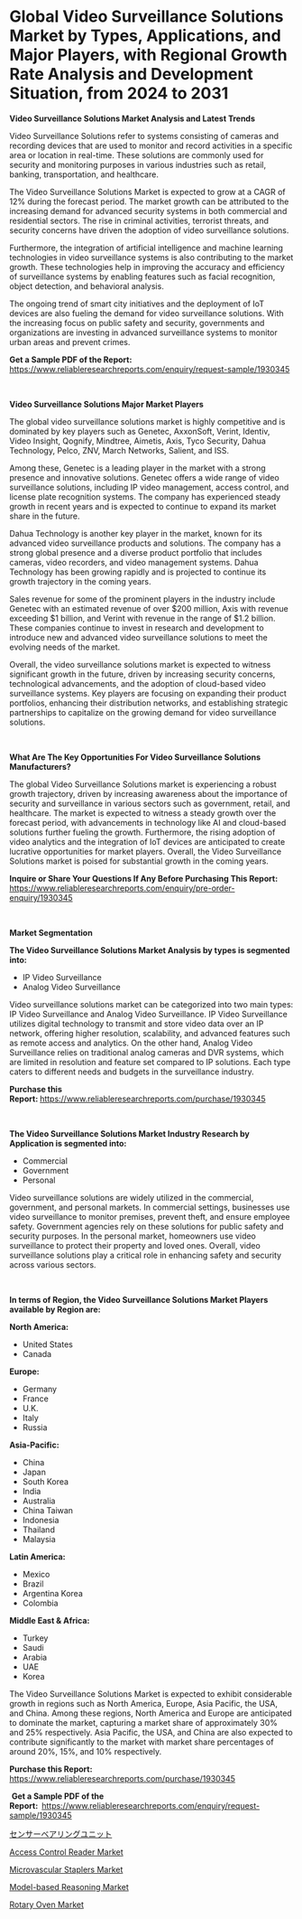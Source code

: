 <p><h1>Global Video Surveillance Solutions Market by Types, Applications, and Major Players, with Regional Growth Rate Analysis and Development Situation, from 2024 to 2031</h1></p><p><strong>Video Surveillance Solutions Market Analysis and Latest Trends</strong></p>
<p><p>Video Surveillance Solutions refer to systems consisting of cameras and recording devices that are used to monitor and record activities in a specific area or location in real-time. These solutions are commonly used for security and monitoring purposes in various industries such as retail, banking, transportation, and healthcare.</p><p>The Video Surveillance Solutions Market is expected to grow at a CAGR of 12% during the forecast period. The market growth can be attributed to the increasing demand for advanced security systems in both commercial and residential sectors. The rise in criminal activities, terrorist threats, and security concerns have driven the adoption of video surveillance solutions.</p><p>Furthermore, the integration of artificial intelligence and machine learning technologies in video surveillance systems is also contributing to the market growth. These technologies help in improving the accuracy and efficiency of surveillance systems by enabling features such as facial recognition, object detection, and behavioral analysis.</p><p>The ongoing trend of smart city initiatives and the deployment of IoT devices are also fueling the demand for video surveillance solutions. With the increasing focus on public safety and security, governments and organizations are investing in advanced surveillance systems to monitor urban areas and prevent crimes.</p></p>
<p><strong>Get a Sample PDF of the Report:&nbsp;</strong> <a href="https://www.reliableresearchreports.com/enquiry/request-sample/1930345">https://www.reliableresearchreports.com/enquiry/request-sample/1930345</a></p>
<p>&nbsp;</p>
<p><strong>Video Surveillance Solutions Major Market Players</strong></p>
<p><p>The global video surveillance solutions market is highly competitive and is dominated by key players such as Genetec, AxxonSoft, Verint, Identiv, Video Insight, Qognify, Mindtree, Aimetis, Axis, Tyco Security, Dahua Technology, Pelco, ZNV, March Networks, Salient, and ISS.</p><p>Among these, Genetec is a leading player in the market with a strong presence and innovative solutions. Genetec offers a wide range of video surveillance solutions, including IP video management, access control, and license plate recognition systems. The company has experienced steady growth in recent years and is expected to continue to expand its market share in the future.</p><p>Dahua Technology is another key player in the market, known for its advanced video surveillance products and solutions. The company has a strong global presence and a diverse product portfolio that includes cameras, video recorders, and video management systems. Dahua Technology has been growing rapidly and is projected to continue its growth trajectory in the coming years.</p><p>Sales revenue for some of the prominent players in the industry include Genetec with an estimated revenue of over $200 million, Axis with revenue exceeding $1 billion, and Verint with revenue in the range of $1.2 billion. These companies continue to invest in research and development to introduce new and advanced video surveillance solutions to meet the evolving needs of the market.</p><p>Overall, the video surveillance solutions market is expected to witness significant growth in the future, driven by increasing security concerns, technological advancements, and the adoption of cloud-based video surveillance systems. Key players are focusing on expanding their product portfolios, enhancing their distribution networks, and establishing strategic partnerships to capitalize on the growing demand for video surveillance solutions.</p></p>
<p>&nbsp;</p>
<p><strong>What Are The Key Opportunities For Video Surveillance Solutions Manufacturers?</strong></p>
<p><p>The global Video Surveillance Solutions market is experiencing a robust growth trajectory, driven by increasing awareness about the importance of security and surveillance in various sectors such as government, retail, and healthcare. The market is expected to witness a steady growth over the forecast period, with advancements in technology like AI and cloud-based solutions further fueling the growth. Furthermore, the rising adoption of video analytics and the integration of IoT devices are anticipated to create lucrative opportunities for market players. Overall, the Video Surveillance Solutions market is poised for substantial growth in the coming years.</p></p>
<p><strong>Inquire or Share Your Questions If Any Before Purchasing This Report:</strong> <a href="https://www.reliableresearchreports.com/enquiry/pre-order-enquiry/1930345">https://www.reliableresearchreports.com/enquiry/pre-order-enquiry/1930345</a></p>
<p>&nbsp;</p>
<p><strong>Market Segmentation</strong></p>
<p><strong>The Video Surveillance Solutions Market Analysis by types is segmented into:</strong></p>
<p><ul><li>IP Video Surveillance</li><li>Analog Video Surveillance</li></ul></p>
<p><p>Video surveillance solutions market can be categorized into two main types: IP Video Surveillance and Analog Video Surveillance. IP Video Surveillance utilizes digital technology to transmit and store video data over an IP network, offering higher resolution, scalability, and advanced features such as remote access and analytics. On the other hand, Analog Video Surveillance relies on traditional analog cameras and DVR systems, which are limited in resolution and feature set compared to IP solutions. Each type caters to different needs and budgets in the surveillance industry.</p></p>
<p><strong>Purchase this Report:&nbsp;</strong><a href="https://www.reliableresearchreports.com/purchase/1930345">https://www.reliableresearchreports.com/purchase/1930345</a></p>
<p>&nbsp;</p>
<p><strong>The Video Surveillance Solutions Market Industry Research by Application is segmented into:</strong></p>
<p><ul><li>Commercial</li><li>Government</li><li>Personal</li></ul></p>
<p><p>Video surveillance solutions are widely utilized in the commercial, government, and personal markets. In commercial settings, businesses use video surveillance to monitor premises, prevent theft, and ensure employee safety. Government agencies rely on these solutions for public safety and security purposes. In the personal market, homeowners use video surveillance to protect their property and loved ones. Overall, video surveillance solutions play a critical role in enhancing safety and security across various sectors.</p></p>
<p>&nbsp;</p>
<p><strong>In terms of Region, the Video Surveillance Solutions Market Players available by Region are:</strong></p>
<p>
    <p> <strong> North America: </strong>
        <ul>
            <li>United States</li>
            <li>Canada</li>
        </ul>
        </p> 
    <p> <strong> Europe: </strong>
        <ul>
            <li>Germany</li>
            <li>France</li>
            <li>U.K.</li>
            <li>Italy</li>
            <li>Russia</li>
        </ul>
        </p> 
    <p> <strong> Asia-Pacific: </strong>
        <ul>
            <li>China</li>
            <li>Japan</li>
            <li>South Korea</li>
            <li>India</li>
            <li>Australia</li>
            <li>China Taiwan</li>
            <li>Indonesia</li>
            <li>Thailand</li>
            <li>Malaysia</li>
        </ul>
        </p> 
    <p> <strong> Latin America: </strong>
        <ul>
            <li>Mexico</li>
            <li>Brazil</li>
            <li>Argentina Korea</li>
            <li>Colombia</li>
        </ul>
        </p> 
    <p> <strong> Middle East & Africa: </strong>
        <ul>
            <li>Turkey</li>
            <li>Saudi</li>
            <li>Arabia</li>
            <li>UAE</li>
            <li>Korea</li>
        </ul>
    </p>
    </p>
<p><p>The Video Surveillance Solutions Market is expected to exhibit considerable growth in regions such as North America, Europe, Asia Pacific, the USA, and China. Among these regions, North America and Europe are anticipated to dominate the market, capturing a market share of approximately 30% and 25% respectively. Asia Pacific, the USA, and China are also expected to contribute significantly to the market with market share percentages of around 20%, 15%, and 10% respectively.</p></p>
<p><strong>Purchase this Report: </strong><a href="https://www.reliableresearchreports.com/purchase/1930345">https://www.reliableresearchreports.com/purchase/1930345</a></p>
<p>&nbsp;<strong>Get a Sample PDF of the Report:&nbsp;&nbsp;</strong><a href="https://www.reliableresearchreports.com/enquiry/request-sample/1930345">https://www.reliableresearchreports.com/enquiry/request-sample/1930345</a></p>
<p><strong></strong></p>
<p><p><a href="https://medium.com/@nikolaskirlin2023/%E3%82%BB%E3%83%B3%E3%82%B5%E3%83%BC%E3%83%99%E3%82%A2%E3%83%AA%E3%83%B3%E3%82%B0%E3%83%A6%E3%83%8B%E3%83%83%E3%83%88%E5%B8%82%E5%A0%B4%E3%81%AE%E8%A6%8F%E6%A8%A1-%E5%B8%82%E5%A0%B4%E5%8B%95%E5%90%91%E3%81%A8%E5%B8%82%E5%A0%B4%E4%BA%88%E6%B8%AC-2024%E5%B9%B4%E3%81%8B%E3%82%892031%E5%B9%B4-de0e3f72a627">センサーベアリングユニット</a></p><p><a href="https://view.publitas.com/reportprime-1/decoding-the-access-control-reader-market-a-deep-dive-into-the-latest-market-trends-market-segmentation-and-competitive-analysis/">Access Control Reader Market</a></p><p><a href="https://spotless-saver-8fd.notion.site/Microvascular-Staplers-Market-Size-Share-Trends-Analysis-Report-By-Application-Regional-Outlook--e6ca4b61049845fc9598bba66cef9ed0">Microvascular Staplers Market</a></p><p><a href="https://cautious-neon-760.notion.site/Model-based-Reasoning-Market-Provides-a-Comprehensive-Analysis-Including-a-Macro-Overview-of-the-Mar-4d6eec4841f04aebb0775c5372369de7">Model-based Reasoning Market</a></p><p><a href="https://view.publitas.com/reportprime-1/rotary-oven-market-a-comprehensive-report-of-its-market-share-growth-trends-2024-2031/">Rotary Oven Market</a></p></p>